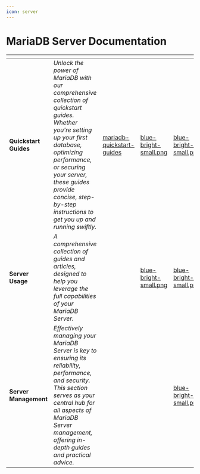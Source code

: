 ```yaml
---
icon: server
---
```


# MariaDB Server Documentation



<table data-view="cards"><thead><tr><th></th><th></th><th data-hidden data-card-target data-type="content-ref"></th><th data-hidden data-type="files"></th><th data-hidden data-card-cover data-type="files"></th></tr></thead><tbody><tr><td><strong>Quickstart Guides</strong></td><td><em>Unlock the power of MariaDB with our comprehensive collection of quickstart guides. Whether you're setting up your first database, optimizing performance, or securing your server, these guides provide concise, step-by-step instructions to get you up and running swiftly.</em></td><td><a href="mariadb-quickstart-guides/">mariadb-quickstart-guides</a></td><td><a href=".gitbook/assets/blue-bright-small.png">blue-bright-small.png</a></td><td><a href=".gitbook/assets/blue-bright-small.png">blue-bright-small.png</a></td></tr><tr><td><strong>Server Usage</strong></td><td><em>A comprehensive collection of guides and articles, designed to help you leverage the full capabilities of your MariaDB Server.</em></td><td></td><td><a href=".gitbook/assets/blue-bright-small.png">blue-bright-small.png</a></td><td><a href=".gitbook/assets/blue-bright-small.png">blue-bright-small.png</a></td></tr><tr><td><strong>Server Management</strong></td><td><em>Effectively managing your MariaDB Server is key to ensuring its reliability, performance, and security. This section serves as your central hub for all aspects of MariaDB Server management, offering in-depth guides and practical advice.</em></td><td></td><td></td><td><a href=".gitbook/assets/blue-bright-small.png">blue-bright-small.png</a></td></tr></tbody></table>
